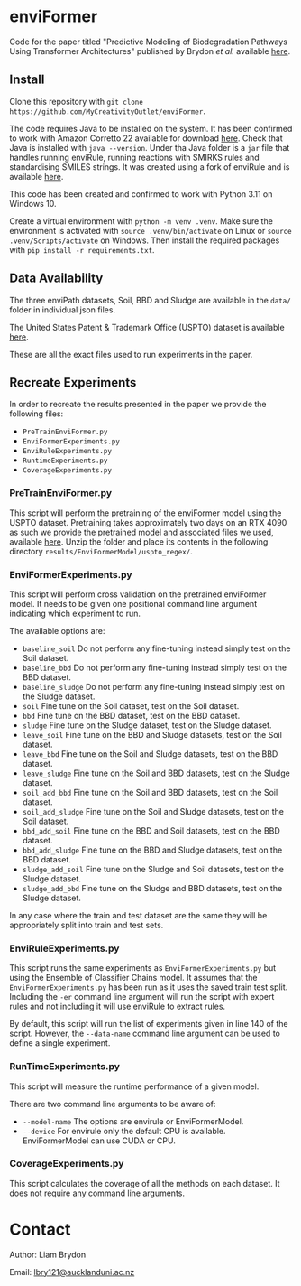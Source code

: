 # enviFormer

Code for the paper titled "Predictive Modeling of Biodegradation Pathways
Using Transformer Architectures" published by Brydon *et al.* available [here](https://doi.org/10.21203/rs.3.rs-5200860/v1).

## Install
Clone this repository with `git clone https://github.com/MyCreativityOutlet/enviFormer`.

The code requires Java to be installed on the system. It has been confirmed to work with Amazon Corretto 22 available for download [here](https://docs.aws.amazon.com/corretto/latest/corretto-22-ug/downloads-list.html).
Check that Java is installed with `java --version`. Under tha Java folder is a `jar` file that handles running enviRule, running reactions with SMIRKS rules and standardising SMILES strings. 
It was created using a fork of enviRule and is available [here](https://github.com/MyCreativityOutlet/enviRule).

This code has been created and confirmed to work with Python 3.11 on Windows 10.

Create a virtual environment with `python -m venv .venv`. 
Make sure the environment is activated with `source .venv/bin/activate` on Linux or `source .venv/Scripts/activate` on Windows.
Then install the required packages with `pip install -r requirements.txt`.

## Data Availability
The three enviPath datasets, Soil, BBD and Sludge are available in the `data/` folder in individual json files.

The United States Patent & Trademark Office (USPTO) dataset is available [here](https://doi.org/10.5281/zenodo.13858535).

These are all the exact files used to run experiments in the paper.

## Recreate Experiments
In order to recreate the results presented in the paper we provide the following files:
- `PreTrainEnviFormer.py`
- `EnviFormerExperiments.py`
- `EnviRuleExperiments.py`
- `RuntimeExperiments.py`
- `CoverageExperiments.py`

### PreTrainEnviFormer.py
This script will perform the pretraining of the enviFormer model using the USPTO dataset.
Pretraining takes approximately two days on an RTX 4090 as such we provide the pretrained model and associated files we used, available [here](https://doi.org/10.5281/zenodo.13858534).
Unzip the folder and place its contents in the following directory `results/EnviFormerModel/uspto_regex/`.

### EnviFormerExperiments.py
This script will perform cross validation on the pretrained enviFormer model. 
It needs to be given one positional command line argument indicating which experiment to run.

The available options are:
- `baseline_soil` Do not perform any fine-tuning instead simply test on the Soil dataset.
- `baseline_bbd` Do not perform any fine-tuning instead simply test on the BBD dataset.
- `baseline_sludge` Do not perform any fine-tuning instead simply test on the Sludge dataset.
- `soil` Fine tune on the Soil dataset, test on the Soil dataset.
- `bbd` Fine tune on the BBD dataset, test on the BBD dataset.
- `sludge` Fine tune on the Sludge dataset, test on the Sludge dataset.
- `leave_soil` Fine tune on the BBD and Sludge datasets, test on the Soil dataset.
- `leave_bbd` Fine tune on the Soil and Sludge datasets, test on the BBD dataset.
- `leave_sludge` Fine tune on the Soil and BBD datasets, test on the Sludge dataset.
- `soil_add_bbd` Fine tune on the Soil and BBD datasets, test on the Soil dataset.
- `soil_add_sludge` Fine tune on the Soil and Sludge datasets, test on the Soil dataset.
- `bbd_add_soil` Fine tune on the BBD and Soil datasets, test on the BBD dataset.
- `bbd_add_sludge` Fine tune on the BBD and Sludge datasets, test on the BBD dataset.
- `sludge_add_soil` Fine tune on the Sludge and Soil datasets, test on the Sludge dataset.
- `sludge_add_bbd` Fine tune on the Sludge and BBD datasets, test on the Sludge dataset.

In any case where the train and test dataset are the same they will be appropriately split into train and test sets.

### EnviRuleExperiments.py
This script runs the same experiments as `EnviFormerExperiments.py` but using the Ensemble of Classifier Chains model.
It assumes that the `EnviFormerExperiments.py` has been run as it uses the saved train test split.
Including the `-er` command line argument will run the script with expert rules and not including it will use enviRule to extract rules.

By default, this script will run the list of experiments given in line 140 of the script. However, the `--data-name` command line argument can be used to define a single experiment.

### RunTimeExperiments.py
This script will measure the runtime performance of a given model. 

There are two command line arguments to be aware of:
- `--model-name` The options are envirule or EnviFormerModel.
- `--device` For envirule only the default CPU is available. EnviFormerModel can use CUDA or CPU.

### CoverageExperiments.py
This script calculates the coverage of all the methods on each dataset. It does not require any command line arguments.

# Contact
Author: Liam Brydon

Email: lbry121@aucklanduni.ac.nz
